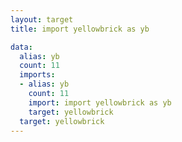 ```yaml
---
layout: target
title: import yellowbrick as yb

data:
  alias: yb
  count: 11
  imports:
  - alias: yb
    count: 11
    import: import yellowbrick as yb
    target: yellowbrick
  target: yellowbrick
---
```

